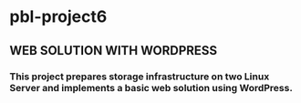 # pbl-project6

## WEB SOLUTION WITH WORDPRESS

### This project prepares storage infrastructure on two Linux Server and implements a basic web solution using WordPress.
